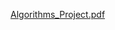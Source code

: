 [Algorithms_Project.pdf](https://github.com/saiajitesh-13/Algorithms_Project/files/6965293/Algorithms_Project.pdf)
